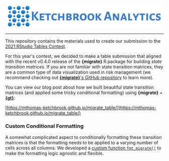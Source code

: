 ![](www/ka_logo_long.jpg)

***

This repository contains the materials used to create our submission to the [2021 RStudio Tables Contest](https://blog.rstudio.com/2021/09/30/rstudio-table-contest-2021/).

For this year's contest, we decided to make a table submission that aligned with the recent v0.4.0 release of the **{migrate}** R package for building *state transition matrices*. If you are not familiar with state transition matrices, they are a common type of data visualization used in risk management (we recommend checking out [**{migrate}**'s GitHub repository](https://github.com/mthomas-ketchbrook/migrate) to learn more).

You can view our blog post about how we built beautiful state transition matrices (and applied some tricky conditional formatting) using **{migrate}** + [**{gt}**](https://gt.rstudio.com/):

[https://mthomas-ketchbrook.github.io/migrate_table/](https://mthomas-ketchbrook.github.io/migrate_table/)

### Custom Conditional Formatting

A somewhat complicated aspect to conditionally formatting these transition matrices is that the formatting needs to be applied to a varying number of cells across all columns. We developed a [custom function `fmt_migrate()`](R/fmt_migrate.R) to make the formatting logic agnostic and flexible.
